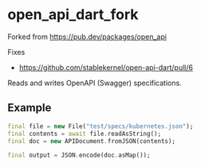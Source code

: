 # open_api_dart_fork

Forked from https://pub.dev/packages/open_api

Fixes
* https://github.com/stablekernel/open-api-dart/pull/6

Reads and writes OpenAPI (Swagger) specifications.

Example
---

```dart
final file = new File("test/specs/kubernetes.json");
final contents = await file.readAsString();
final doc = new APIDocument.fromJSON(contents);

final output = JSON.encode(doc.asMap());
```

